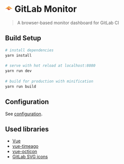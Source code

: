 <h1> <img src="./logo.svg" alt="An abstract representation of an eye" width="24" height="24" /> GitLab Monitor</h1>

> A browser-based monitor dashboard for GitLab CI

## Build Setup

``` bash
# install dependencies
yarn install

# serve with hot reload at localhost:8080
yarn run dev

# build for production with minification
yarn run build
```

## Configuration
See [configuration](./CONFIGURATION.md).

## Used libraries

- [Vue](https://vuejs.org)
- [vue-timeago](https://github.com/egoist/vue-timeago)
- [vue-octicon](https://github.com/Justineo/vue-octicon)
- [GitLab SVG icons](https://gitlab.com/gitlab-org/gitlab-svgs)

